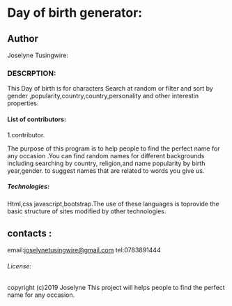 #  Day of birth generator:

##  Author

Joselyne Tusingwire:

###  DESCRPTION:

This Day of birth is for characters Search at random or filter and sort by gender ,popularity,country,country,personality and other interestin properties.

####  List of contributors:

1.contributor.

The purpose of this program is to help people to  find the perfect name for any occasion .You can find random names for different backgrounds including searching by country, religion,and name popularity by birth year,gender. to suggest names that are related to words you give us.

#####  Technologies:

Html,css javascript,bootstrap.The use of  these languages is toprovide the basic structure of sites modified by other technologies. 

##  contacts :

email:joselynetusingwire@gmail.com
tel:0783891444

######  License:

copyright (c)2019 Joselyne
This project will helps people to find the perfect name for any occasion.

